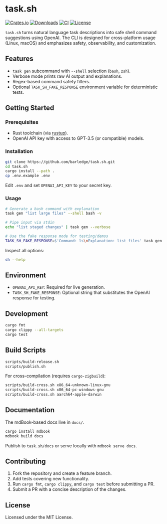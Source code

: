 # task.sh

[![Crates.io](https://img.shields.io/crates/v/task-sh.svg)](https://crates.io/crates/task-sh)
[![Downloads](https://img.shields.io/crates/d/task-sh.svg)](https://crates.io/crates/task-sh)
[![CI](https://github.com/barledge/task.sh/actions/workflows/rust.yml/badge.svg)](https://github.com/barledge/task.sh/actions)
[![License](https://img.shields.io/badge/license-MIT-blue.svg)](LICENSE)

`task.sh` turns natural language task descriptions into safe shell command suggestions using OpenAI. The CLI is designed for cross-platform usage (Linux, macOS) and emphasizes safety, observability, and customization.

## Features

- `task gen` subcommand with `--shell` selection (`bash`, `zsh`).
- Verbose mode prints raw AI output and explanations.
- Regex-based command safety filters.
- Optional `TASK_SH_FAKE_RESPONSE` environment variable for deterministic tests.

## Getting Started

### Prerequisites

- Rust toolchain (via [rustup](https://rustup.rs/)).
- OpenAI API key with access to GPT-3.5 (or compatible) models.

### Installation

```bash
git clone https://github.com/barledge/task.sh.git
cd task.sh
cargo install --path .
cp .env.example .env
```

Edit `.env` and set `OPENAI_API_KEY` to your secret key.

### Usage

```bash
# Generate a bash command with explanation
task gen "list large files" --shell bash -v

# Pipe input via stdin
echo "list staged changes" | task gen --verbose

# Use the fake response mode for testing/demos
TASK_SH_FAKE_RESPONSE=$'Command: ls\nExplanation: list files' task gen "anything"
```

Inspect all options:

```bash
sh --help
```

## Environment

- `OPENAI_API_KEY`: Required for live generation.
- `TASK_SH_FAKE_RESPONSE`: Optional string that substitutes the OpenAI response for testing.

## Development

```bash
cargo fmt
cargo clippy --all-targets
cargo test
```

## Build Scripts

```bash
scripts/build-release.sh
scripts/publish.sh
```

For cross-compilation (requires `cargo-zigbuild`):

```bash
scripts/build-cross.sh x86_64-unknown-linux-gnu
scripts/build-cross.sh x86_64-pc-windows-gnu
scripts/build-cross.sh aarch64-apple-darwin
```

## Documentation

The mdBook-based docs live in `docs/`.

```bash
cargo install mdbook
mdbook build docs
```

Publish to `task.sh/docs` or serve locally with `mdbook serve docs`.

## Contributing

1. Fork the repository and create a feature branch.
2. Add tests covering new functionality.
3. Run `cargo fmt`, `cargo clippy`, and `cargo test` before submitting a PR.
4. Submit a PR with a concise description of the changes.

## License

Licensed under the MIT License.

